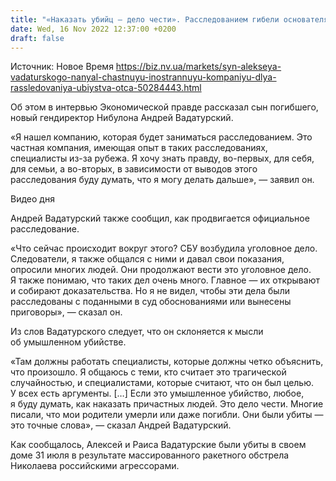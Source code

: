 ```yaml
---
title: "«Наказать убийц — дело чести». Расследованием гибели основателя Нибулона Вадатурского займется частная иностранная компания"
date: Wed, 16 Nov 2022 12:37:00 +0200
draft: false
---
```

Источник: Новое Время https://biz.nv.ua/markets/syn-alekseya-vadaturskogo-nanyal-chastnuyu-inostrannuyu-kompaniyu-dlya-rassledovaniya-ubiystva-otca-50284443.html


Об этом в интервью Экономической правде рассказал сын погибшего, новый гендиректор Нибулона Андрей Вадатурский.

 «Я нашел компанию, которая будет заниматься расследованием. Это частная компания, имеющая опыт в таких расследованиях, специалисты из-за рубежа. Я хочу знать правду, во-первых, для себя, для семьи, а во-вторых, в зависимости от выводов этого расследования буду думать, что я могу делать дальше», — заявил он.

 Видео дня   

 Андрей Вадатурский также сообщил, как продвигается официальное расследование.

 «Что сейчас происходит вокруг этого? СБУ возбудила уголовное дело. Следователи, я также общался с ними и давал свои показания, опросили многих людей. Они продолжают вести это уголовное дело. Я также понимаю, что таких дел очень много. Главное — их открывают и собирают доказательства. Но я не видел, чтобы эти дела были расследованы с поданными в суд обоснованиями или вынесены приговоры», — сказал он.

 Из слов Вадатурского следует, что он склоняется к мысли об умышленном убийстве.

 «Там должны работать специалисты, которые должны четко объяснить, что произошло. Я общаюсь с теми, кто считает это трагической случайностью, и специалистами, которые считают, что он был целью. У всех есть аргументы. […] Если это умышленное убийство, любое, я буду думать, как наказать причастных людей. Это дело чести. Многие писали, что мои родители умерли или даже погибли. Они были убиты — это точные слова», — сказал Андрей Вадатурский.



 Как сообщалось, Алексей и Раиса Вадатурские были убиты в своем доме 31 июля в результате массированного ракетного обстрела Николаева российскими агрессорами.
